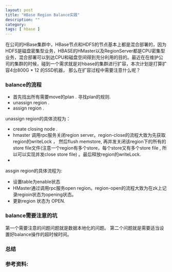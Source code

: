 ```yaml
---
layout: post
title: "HBase Region Balance实践"
description: ""
category: 
tags: [ hbase ]
---
```



在公司的HBase集群中，HBase节点和HDFS的节点基本上都是混合部署的，因为HDFS是磁盘密集型业务，HBASE的HMaster以及RegionServer都是CPU密集型业务，混合部署可以到达CPU和磁盘空间得到充分利用的目的。最近在在维护公司的集群的时候，碰到一个需求就是对hbase的集群进行扩容，本次计划是打算扩容4台800G * 12 的SSD机器， 那么在扩容过程中需要注意什么呢？ 


### balance的流程

* 首先找出所有需要move的plan . 寻找plan的规则.
* unassign region . 
* assign region . 


unassign region的具体流程为：


* create closing node . 
* hmaster 调用rpc服务关闭region server。region-close的流程大致为先获取region的writeLock ， 然后flush memstore, 再并发关闭该region下的所有的store file文件(注意一个region有多个store，每个store又有多个store file , 所以可以实现并发close store file) 。最后释放region的writeLock.
* 


assgin region的具体流程为: 

* 设置table为enable状态 
* HMaster通过调用rpc服务open region。region-open的流程大致为在zk上记录regioin状态为opening状态。
* 更新region 状态为 OPEN. 


### balance需要注意的坑

第一个需要注意的问题问题就是数据本地化的问题。 
第二个问题就是需要适当设置好balance操作的超时候时间。 


### 总结



### 参考资料: 


